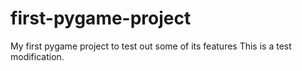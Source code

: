 # first-pygame-project
My first pygame project to test out some of its features
This is a test modification.
